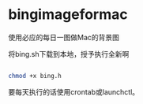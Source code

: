 # bingimageformac
使用必应的每日一图做Mac的背景图

将bing.sh下载到本地，授予执行全新啊

```bash

chmod +x bing.h

```

要每天执行的话使用crontab或launchctl。
